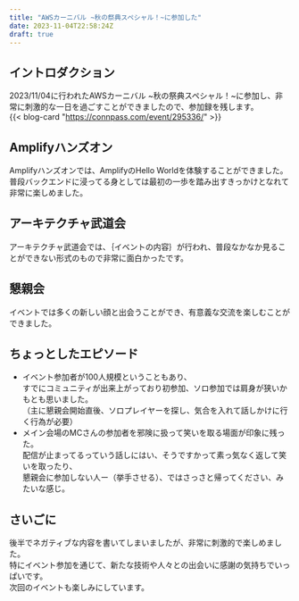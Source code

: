 ```yaml
---
title: "AWSカーニバル ~秋の祭典スペシャル！~に参加した"
date: 2023-11-04T22:58:24Z
draft: true
---
```


## イントロダクション
2023/11/04に行われたAWSカーニバル ~秋の祭典スペシャル！~に参加し、非常に刺激的な一日を過ごすことができましたので、参加録を残します。  
{{< blog-card "https://connpass.com/event/295336/" >}}

## Amplifyハンズオン
Amplifyハンズオンでは、AmplifyのHello Worldを体験することができました。
普段バックエンドに浸ってる身としては最初の一歩を踏み出すきっかけとなれて非常に楽しめました。

## アーキテクチャ武道会
アーキテクチャ武道会では、｛イベントの内容｝が行われ、普段なかなか見ることができない形式のもので非常に面白かったです。

## 懇親会
イベントでは多くの新しい顔と出会うことができ、有意義な交流を楽しむことができました。

## ちょっとしたエピソード
- イベント参加者が100人規模ということもあり、  
  すでにコミュニティが出来上がっており初参加、ソロ参加では肩身が狭いかもとも思いました。  
  （主に懇親会開始直後、ソロプレイヤーを探し、気合を入れて話しかけに行く行為が必要）
- メイン会場のMCさんの参加者を邪険に扱って笑いを取る場面が印象に残った。  
  配信が止まってるっていう話しにはい、そうですかって素っ気なく返して笑いを取ったり、  
  懇親会に参加しない人ー（挙手させる）、ではさっさと帰ってください、みたいな感じ。

## さいごに
後半でネガティブな内容を書いてしまいましたが、非常に刺激的で楽しめました。  
特にイベント参加を通じて、新たな技術や人々との出会いに感謝の気持ちでいっぱいです。  
次回のイベントも楽しみにしています。

